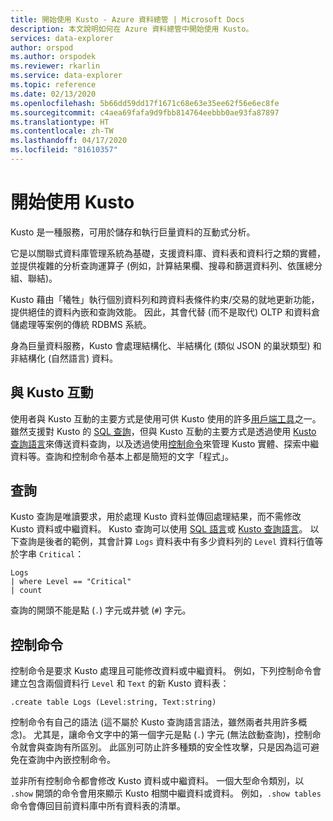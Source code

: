 ```yaml
---
title: 開始使用 Kusto - Azure 資料總管 | Microsoft Docs
description: 本文說明如何在 Azure 資料總管中開始使用 Kusto。
services: data-explorer
author: orspod
ms.author: orspodek
ms.reviewer: rkarlin
ms.service: data-explorer
ms.topic: reference
ms.date: 02/13/2020
ms.openlocfilehash: 5b66dd59dd17f1671c68e63e35ee62f56e6ec8fe
ms.sourcegitcommit: c4aea69fafa9d9fbb814764eebbb0ae93fa87897
ms.translationtype: HT
ms.contentlocale: zh-TW
ms.lasthandoff: 04/17/2020
ms.locfileid: "81610357"
---
```

# <a name="getting-started-with-kusto"></a>開始使用 Kusto

Kusto 是一種服務，可用於儲存和執行巨量資料的互動式分析。

它是以關聯式資料庫管理系統為基礎，支援資料庫、資料表和資料行之類的實體，並提供複雜的分析查詢運算子 (例如，計算結果欄、搜尋和篩選資料列、依匯總分組、聯結)。

Kusto 藉由「犧牲」執行個別資料列和跨資料表條件約束/交易的就地更新功能，提供絕佳的資料內嵌和查詢效能。 因此，其會代替 (而不是取代) OLTP 和資料倉儲處理等案例的傳統 RDBMS 系統。

身為巨量資料服務，Kusto 會處理結構化、半結構化 (類似 JSON 的巢狀類型) 和非結構化 (自然語言) 資料。

## <a name="interacting-with-kusto"></a>與 Kusto 互動

使用者與 Kusto 互動的主要方式是使用可供 Kusto 使用的許多[用戶端工具](../tools/index.md)之一。 雖然支援對 Kusto 的 [SQL 查詢](../api/tds/t-sql.md)，但與 Kusto 互動的主要方式是透過使用 [Kusto 查詢語言](../query/index.md)來傳送資料查詢，以及透過使用[控制命令](../management/index.md)來管理 Kusto 實體、探索中繼資料等。查詢和控制命令基本上都是簡短的文字「程式」。

## <a name="queries"></a>查詢

Kusto 查詢是唯讀要求，用於處理 Kusto 資料並傳回處理結果，而不需修改 Kusto 資料或中繼資料。 Kusto 查詢可以使用 [SQL 語言](../api/tds/t-sql.md)或 [Kusto 查詢語言](../query/index.md)。
以下查詢是後者的範例，其會計算 `Logs` 資料表中有多少資料列的 `Level` 資料行值等於字串 `Critical`：

```kusto
Logs
| where Level == "Critical"
| count
```

查詢的開頭不能是點 (`.`) 字元或井號 (`#`) 字元。

## <a name="control-commands"></a>控制命令

控制命令是要求 Kusto 處理且可能修改資料或中繼資料。 例如，下列控制命令會建立包含兩個資料行 `Level` 和 `Text` 的新 Kusto 資料表：

```kusto
.create table Logs (Level:string, Text:string)
```

控制命令有自己的語法 (這不屬於 Kusto 查詢語言語法，雖然兩者共用許多概念)。 尤其是，讓命令文字中的第一個字元是點 (`.`) 字元 (無法啟動查詢)，控制命令就會與查詢有所區別。
此區別可防止許多種類的安全性攻擊，只是因為這可避免在查詢中內嵌控制命令。

並非所有控制命令都會修改 Kusto 資料或中繼資料。 一個大型命令類別，以 `.show` 開頭的命令會用來顯示 Kusto 相關中繼資料或資料。 例如，`.show tables` 命令會傳回目前資料庫中所有資料表的清單。

